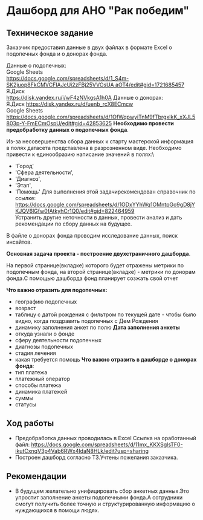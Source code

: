 # Дашборд для АНО "Рак победим"

## Техническое задание

Заказчик предоставил данные в двух файлах в формате Excel о подопечных фонда и о донорах фонда.

Данные о подопечных:\
Google Sheets\
[https://docs.google.com/spreadsheets/d/1_S4m-SK2juop8FkCMVCFIAJcUi2zFBj25VVOsUA aOT4/edit#gid=1721685457](https://docs.google.com/spreadsheets/d/1_S4m-SK2juop8FkCMVCFIAJcUi2zFBj25VVOsUAaOT4/edit#gid=1721685457)\
Я.Диск\
<https://disk.yandex.ru/i/wF4zNVkgsA1h0A>
Данные о донорах:\
Я.Диск
<https://disk.yandex.ru/d/uenb_rcX8ECmcw>\
Google Sheets\
<https://docs.google.com/spreadsheets/d/1OfWqpwyiTnM9fTbrgxIkK_xXJL5803p-Y-FmECmOspU/edit#gid=42853625>
**Необходимо провести предобработку данных о подопечных фонда**.

Из-за несовершенства сбора данных к старту мастерской информация в полях датасета представлена в разрозненном виде. Необходимо привести к единообразию написание значений в полях:\\

* 'Город'
* 'Сфера деятельности',
* 'Диагноз',
* 'Этап',
* 'Помощь'
  Для выполнения этой задачирекомендован справочник по ссылке:
  <https://docs.google.com/spreadsheets/d/1ODxYYhWq1OMntpGo9gD8jYKJQV6lGfw0fAtkyhCr1Q0/edit#gid=822464959>\
  Устранить другие неточности в данных, провести анализ и дать рекомендации по сбору данных на будущее.

В файле о донорах фонда проводим исследование данных, поиск инсайтов.

**Основная задача проекта - построение двухстраничного дашборда**.

На первой странице(вкладке) которого будет отражены метрики по подопечным фонда, на второй странице(вкладке) - метрики по донорам фонда.C помощью дашборда
фонд планирует созжать свой отчет

**Что важно отразить для подопечных:**

* географию подопечных
* возраст
* таблицу с датой рождения с фильтром по текущей дате - чтобы было видно, когда поздравить подопечных с Дем Рождения
* динамику заполнения анкет по полю **Дата заполнения анкеты**
* откуда узнали о фонде
* сферу деятельности подопечных
* диагнозы подопечных
* стадия лечения
* какая требуется помощь
  **Что важно отразить в дашборде о донорах фонда**:
* тип платежа
* платежный оператор
* способы платежа
* динамика платежей
* суммы
* статусы

## Ход работы

* Предобработка данных проводилась в Excel
  Ссылка на оработанный файл: <https://docs.google.com/spreadsheets/d/11mx_KKXSglsTF0-ikutCxnqV3p4Vab6RWx4ldaN8HLk/edit?usp=sharing>
* Построен дашборд согласно ТЗ.Учтены пожелания заказчика.

## Рекомендации

* В будущем желательно унифицировать сбор анкетных данных.Это упростит заполнение анкеты подопечными фонда.А сотрудники смогут получить более точную и структурированную информацию о нуждающихся в помощи людях.
